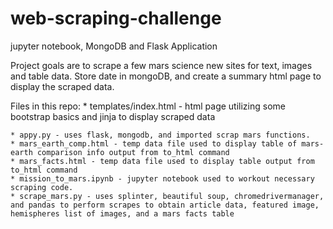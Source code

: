 # web-scraping-challenge
jupyter notebook, MongoDB and Flask Application

Project goals are to scrape a few mars science new sites for text, images and table data. Store date in mongoDB, and create a summary html page to display the scraped data.


Files in this repo:
    * templates/index.html - html page utilizing some bootstrap basics and jinja to display scraped data

    * appy.py - uses flask, mongodb, and imported scrap mars functions.
    * mars_earth_comp.html - temp data file used to display table of mars-earth comparison info output from to_html command
    * mars_facts.html - temp data file used to display table output from to_html command
    * mission_to_mars.ipynb - jupyter notebook used to workout necessary scraping code.
    * scrape_mars.py - uses splinter, beautiful soup, chromedrivermanager, and pandas to perform scrapes to obtain article data, featured image, hemispheres list of images, and a mars facts table



